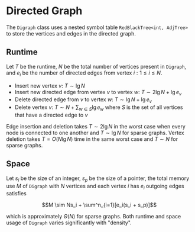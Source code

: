 # Directed Graph

The `Digraph` class uses a nested symbol table `RedBlackTree<int, AdjTree>` to store the vertices and edges in the directed graph.

## Runtime

Let $T$ be the runtime, $N$ be the total number of vertices present in `Digraph`, and $e_i$ be the number of directed edges from vertex $i: 1\leq i \leq N$.

- Insert new vertex $v$: $T \sim\lg N$
- Insert new directed edge from vertex $v$ to vertex $w$: $T \sim 2\lg N + \lg e_v$
- Delete directed edge from $v$ to vertex $w$: $T \sim \lg N + \lg e_v$
- Delete vertex $v$: $T \sim N + \sum_{w\in S}\lg e_w$ where $S$ is the set of all vertices that have a directed edge to $v$

Edge insertion and deletion takes $T \sim 2 \lg N$ in the worst case when every node is connected to one another and $T \sim \lg N$ for sparse graphs. Vertex deletion takes $T = O(N\lg N)$ time in the same worst case and $T \sim N$ for sparse graphs.

## Space

Let $s_i$ be the size of an integer, $s_p$ be the size of a pointer, the total memory use $M$ of `Digraph` with $N$ vertices and each vertex $i$ has $e_i$ outgoing edges satisfies

$$M \sim Ns_i + \sum^n_{i=1}[e_i(s_i + s_p)]$$

which is approximately $\Theta(N)$ for sparse graphs. Both runtime and space usage of `Digraph` varies significantly with "density".

